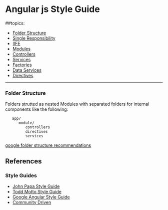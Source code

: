 # Angular js Style Guide

##topics:
- [Folder Structure](#folder-structure)
- [Single Responsibility](#single-responsibility)
- [IIFE](#iife)
- [Modules](#modules)
- [Controllers](#controllers)
- [Services](#services)
- [Factories](#factories)
- [Data Services](#data-services)
- [Directives](#directives)


___

### Folder Structure
Folders strutted as nested Modules with separated folders for internal components like the following:
```
   app/
      module/
         controllers
         directives
         services
```
[google folder structure recommendations](https://docs.google.com/document/d/1XXMvReO8-Awi1EZXAXS4PzDzdNvV6pGcuaF4Q9821Es/pub)




































## References

### Style Guides
- [John Papa Style Guide](https://github.com/johnpapa/angular-styleguide/blob/master/a1/README.md)
- [Todd Motto Style Guide](https://github.com/toddmotto/angular-styleguide)
- [Google Angular Style Guide](https://google.github.io/styleguide/angularjs-google-style.html)
- [Community Driven](https://github.com/mgechev/angularjs-style-guide)
